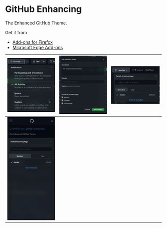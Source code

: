 # GitHub Enhancing

The Enhanced GitHub Theme.

Get it from 
- [Add-ons for Firefox](https://addons.mozilla.org/en-US/firefox/addon/github-enhancing/)
- [Microsoft Edge Add-ons](https://microsoftedge.microsoft.com/addons/detail/github-enhancing/ogkeblbkmfddfmdmaegnfcnpnjjijold)

| ![Acrylic effect for popup menus](screenshots/acrylic-effect-for-popup-menus.png) | ![Acrylic effect for popup dialogs](screenshots/acrylic-effect-for-popup-dialogs.png) | ![Round corner tabs](screenshots/round-corner-tabs.png) |
| --- | --- | --- |
| ![Moved popups](screenshots/moved-popups.png) |  |
